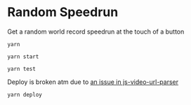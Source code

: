# Random Speedrun

Get a random world record speedrun at the touch of a button

`yarn`

`yarn start`

`yarn test`

Deploy is broken atm due to [an issue in js-video-url-parser](https://github.com/Zod-/jsVideoUrlParser/issues/43)

`yarn deploy`
